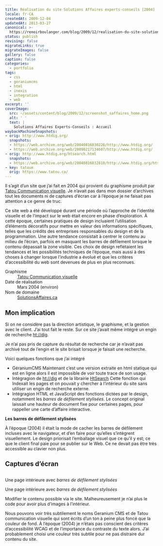 ```yaml
---
title: Réalisation du site Solutions Affaires experts-conseils [2004]
locale: fr-CA
createdAt: 2009-12-04
updatedAt: 2013-03-27
canonical: >-
  https://renoirboulanger.com/blog/2009/12/realisation-du-site-solutions-affaires-experts-conseils-2004/
status: publish
revising: false
migrateLinks: true
migrateImages: false
gallery: false
caption: false
categories:
  - portfolio
tags:
  - css
  - geraniumcms
  - html
  - inexis
  - integration
  - web
excerpt: ''
coverImage:
  src: ~/assets/content/blog/2009/12/screenshot_saffaires_home.png
  alt: ' '
  text: |
    Solutions Affaires Experts-Conseils : Accueil
waybackMachineSnapshots:
- orig: http://www.htdig.org/
  snapshots:
  - https://web.archive.org/web/20040816030226/http://www.htdig.org/
  - https://web.archive.org/web/20090217134607/http://www.htdig.org/
- orig: http://www.htdig.org/htsearch.html
  snapshots:
  - https://web.archive.org/web/20040816032810/http://www.htdig.org/htsearch.html
- key: tatoue
  orig: https://www.tatou.ca/
---
```


Il s’agit d’un site que j’ai fait en 2004 qui provient du graphisme produit par [Tatou Communication visuelle][tatoue]. Je n’avait pas dans mon dossier d’archives tout les documents ni de captures d’écran car à l’époque je ne faisait pas attention a ce genre de truc.

<!--more-->

Ce site web a été développé durant une période où l’approche de l’identité visuelle et de l’impact sur le web était encore en phase d’exploration. À cette époque, certaines pratiques de design incluaient l’utilisation d’éléments décoratifs pour mettre en valeur des informations spécifiques, telles que les crédits des entreprises responsables du design et de la programmation. Une autre tendance consistait à centrer le contenu au milieu de l’écran, parfois en masquant les barres de défilement lorsque le contenu dépassait la zone visible. Ces choix de design reflétaient les tendances et les possibilités techniques de l’époque, mais aussi à des choses à changer lorsque l’industrie a évolué et que les critères d’accessibilité du web sont devenues de plus en plus reconnues.


<dl>
  <dt>Graphisme</dt>
    <dd><a href="https://www.tatou.ca/">Tatou Communication visuelle</a></dd>
  <dt>Date de réalisation</dt>
    <dd><time datetime="2004-03">Mars 2004</time> (environ)</dd>
  <dt>Nom de domaine</dt>
    <dd><a href="https://www.solutionsaffaires.ca/" title="Robert Savage Agronome MBA">SolutionsAffaires.ca</a></dd>
</dl>



## Mon implication

Si on ne considère pas la direction artistique, le graphisme, et la gestion avec le client. J’ai tout fait le reste. Sur ce site j’avait même intégré un engin de recherche [ht://dig][htdig-home].

Je n’ai pas pris de capture du résultat de recherche car je n’avait pas archivé tout de l’engin et le site brisait lorsque je faisait une recherche.

Voici quelques fonctions que j’ai intégré

- GéraniumCMS
  Maintenant c’est une version extraite en html statique qui est en ligne alors il est impossible de voir toute trace de son usage.
- Intégragion de [ht://dig][htdig-home] et de la librairie [HtSearch](https://web.archive.org/web/20040816032810/http://www.htdig.org/htsearch.html)
  Cette fonction qui Indexait les pages et on pouvait y chercher à l’intérieur du site sans utiliser un engin de recherche externe.
- Intégragion HTML et JavaScript des fonctions dictées par le design, notamment les *barres de défilement stylisées*.
  Le concept original laissait une hauteur de document fixe pour certaines pages, pour rappeller une carte d’affaire interactive.

<rb-notice-box variant="info" class="my-5" date="2024-10-07">
<strong slot="header">Les barres de défilement stylisées</strong>

À l’époque (2004) il était la mode de cacher les barres de défilement incluses avec le navigateur, et d’en faire pour qu’elles s’intègrent visuellement. Le design priorisait l’emballage visuel que ce qu’il y est; ce que le client final paie pour se publier sur le Web. Ce ne devait pas être très accessible au clavier non plus.

</rb-notice-box>

## Captures d’écran

<div style="overflow:hidden;clear:both" class="thumbnails gallery flex flex-row flex-wrap">
<app-image class="w-1/3" src="~/assets/content/blog/2009/12/screenshot_saffaires3.png" data-smaller-src="~/assets/content/blog/2009/12/screenshot_saffaires3-150x150.png" alt="" figcaption="La page de contact">

</app-image>
<app-image class="w-1/3" src="~/assets/content/blog/2009/12/screenshot_saffaires21.png" data-smaller-src="~/assets/content/blog/2009/12/screenshot_saffaires21-150x150.png" alt="" figcaption="Une page intérieure">

</app-image>
<app-image class="w-1/3" src="~/assets/content/blog/2009/12/Screenshot_saffaires_2004_scroll.png" data-smaller-src="~/assets/content/blog/2009/12/Screenshot_saffaires_2004_scroll-150x150.png" alt="" figcaption=" ">

Une page intérieure avec *barres de défilement stylisées*

</app-image>
<app-image class="w-1/3" src="~/assets/content/blog/2009/12/Screenshot_saffaires_2004_noscroll.png" data-smaller-src="~/assets/content/blog/2009/12/Screenshot_saffaires_2004_noscroll-150x150.png" alt="" figcaption=" ">

Une page intérieure avec *barres de défilement stylisées*

</app-image>
<app-image class="w-1/3" src="~/assets/content/blog/2009/12/Screenshot_saffaires_2004_geranium_modifier.png" data-smaller-src="~/assets/content/blog/2009/12/Screenshot_saffaires_2004_geranium_modifier-150x150.png" alt="" figcaption=" ">

Modifier le contenu possible via le site. Malheureusement je n’ai plus le code pour avoir plus d’images à l’intérieur.

</app-image>
<app-image class="w-1/3" src="~/assets/content/blog/2009/12/Screenshot_saffaires_2004_GeraniumCMS.png" data-smaller-src="~/assets/content/blog/2009/12/Screenshot_saffaires_2004_GeraniumCMS-150x150.png" alt="" figcaption=" ">

Nous pouvons voir très subtilement le noms Geranium CMS et de Tatou communication visuelle qui sont écrits d’un ton à peine plus foncé que la couleur de fond. À l’époque (2004) je n’étais pas conscient des critères d’accessibilité WCAG et de l’importance du contraste du texte alors. J’ai probablement choisi une couleur très subtile pour ne pas distraire dur contenu du site.

</app-image>
</div>

[htdig-home]: https://web.archive.org/web/20040816030226/http://www.htdig.org/
[tatoue]: https://www.tatou.ca/
